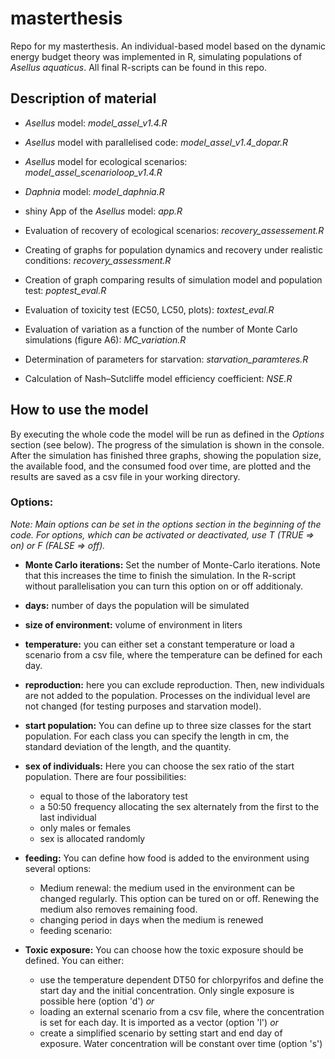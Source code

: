 # masterthesis
Repo for my masterthesis. An individual-based model based on the dynamic energy budget theory was implemented in R, simulating populations of *Asellus aquaticus*. All final R-scripts can be found in this repo.

## Description of material

 - *Asellus* model: *model_assel_v1.4.R*
 - *Asellus* model with parallelised code: *model_assel_v1.4_dopar.R*
 - *Asellus* model for ecological scenarios: *model_assel_scenarioloop_v1.4.R*
 - *Daphnia* model: *model_daphnia.R*
 - shiny App of the *Asellus* model: *app.R*
 
 - Evaluation of recovery of ecological scenarios: *recovery_assessement.R*
 - Creating of graphs for population dynamics and recovery under realistic conditions: *recovery_assessment.R*
 - Creation of graph comparing results of simulation model and population test: *poptest_eval.R*
 - Evaluation of toxicity test (EC50, LC50, plots): *toxtest_eval.R*
 - Evaluation of variation as a function of the number of Monte Carlo simulations (figure A6): *MC_variation.R*
 - Determination of parameters for starvation: *starvation_paramteres.R*
 - Calculation of Nash–Sutcliffe model efficiency coefficient: *NSE.R*
 
## How to use the model

By executing the whole code the model will be run as defined in the *Options* section (see below). The progress of the simulation is shown in the console. After the simulation has finished three graphs, showing the population size, the available food, and the consumed food over time, are plotted and the results are saved as a csv file in your working directory.


### Options:

*Note: Main options can be set in the options section in the beginning of the code. For options, which can be activated or deactivated, use T (TRUE => on) or F (FALSE => off).*

- **Monte Carlo iterations:** Set the number of Monte-Carlo iterations. Note that this increases the time to finish the simulation. In the R-script without parallelisation you can turn this option on or off additionaly.

- **days:** number of days the population will be simulated

- **size of environment:** volume of environment in liters

- **temperature:** you can either set a constant temperature or load a scenario from a csv file, where the temperature can be defined for each day.

- **reproduction:** here you can exclude reproduction. Then, new individuals are not added to the population. Processes on the individual level are not changed (for testing purposes and starvation model).



- **start population:** You can define up to three size classes for the start population. For each class you can specify the length in cm, the standard deviation of the length, and the quantity.

- **sex of individuals:** Here you can choose the sex ratio of the start population. There are four possibilities:
	- equal to those of the laboratory test
	- a 50:50 frequency allocating the sex alternately from the first to the last individual
	- only males or females
	- sex is allocated randomly

- **feeding:** You can define how food is added to the environment using several options:
	- Medium renewal: the medium used in the environment can be changed regularly. This option can be tured on or off.
	  Renewing the medium also removes remaining food.
	- changing period in days when the medium is renewed
	- feeding scenario: 
	
- **Toxic exposure:** You can choose how the toxic exposure should be defined. You can either:
	- use the temperature dependent DT50 for chlorpyrifos and define the start day and the initial concentration. Only  	      single exposure is possible here (option 'd') *or*
	- loading an external scenario from a csv file, where the concentration is set for each day. It is imported as a 	   vector (option 'l') *or*
	- create a simplified scenario by setting start and end day of exposure. Water concentration will be constant over 	     time (option 's')
